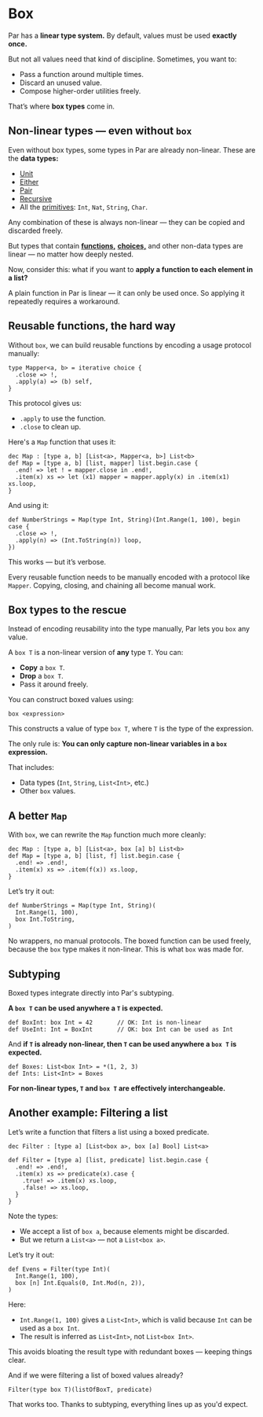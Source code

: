 # Box

Par has a **linear type system.** By default, values must be used **exactly once.**

But not all values need that kind of discipline. Sometimes, you want to:
- Pass a function around multiple times.
- Discard an unused value.
- Compose higher-order utilities freely.

That’s where **box types** come in.

## Non-linear types — even without `box`

Even without box types, some types in Par are already non-linear. These are the **data types:**
- [Unit](./unit.md)
- [Either](./either.md)
- [Pair](./pair.md)
- [Recursive](./recursive.md)
- All the [primitives](../structure/strings_and_numbers.md): `Int`, `Nat`, `String`, `Char`.

Any combination of these is always non-linear — they can be copied and discarded freely.

But types that contain [**functions,**](./function.md) [**choices,**](./choice.md) and other non-data types
are linear — no matter how deeply nested.

Now, consider this: what if you want to **apply a function to each element in a list?**

A plain function in Par is linear — it can only be used once. So applying it repeatedly requires a workaround.

## Reusable functions, the hard way

Without `box`, we can build reusable functions by encoding a usage protocol manually:

```par
type Mapper<a, b> = iterative choice {
  .close => !,
  .apply(a) => (b) self,
}
```

This protocol gives us:
- `.apply` to use the function.
- `.close` to clean up.

Here's a `Map` function that uses it:

```par
dec Map : [type a, b] [List<a>, Mapper<a, b>] List<b>
def Map = [type a, b] [list, mapper] list.begin.case {
  .end! => let ! = mapper.close in .end!,
  .item(x) xs => let (x1) mapper = mapper.apply(x) in .item(x1) xs.loop,
}
```

And using it:

```par
def NumberStrings = Map(type Int, String)(Int.Range(1, 100), begin case {
  .close => !,
  .apply(n) => (Int.ToString(n)) loop,
})
```

This works — but it’s verbose.

Every reusable function needs to be manually encoded with a protocol like `Mapper`.
Copying, closing, and chaining all become manual work.

## Box types to the rescue

Instead of encoding reusability into the type manually, Par lets you `box` any value.

A `box T` is a non-linear version of **any** type `T`. You can:

- **Copy** a `box T`.
- **Drop** a `box T`.
- Pass it around freely.

You can construct boxed values using:

```par
box <expression>
```

This constructs a value of type `box T`, where `T` is the type of the expression.

The only rule is: **You can only capture non-linear variables in a `box` expression.**

That includes:
- Data types (`Int`, `String`, `List<Int>`, etc.)
- Other `box` values.

## A better `Map`

With `box`, we can rewrite the `Map` function much more cleanly:

```par
dec Map : [type a, b] [List<a>, box [a] b] List<b>
def Map = [type a, b] [list, f] list.begin.case {
  .end! => .end!,
  .item(x) xs => .item(f(x)) xs.loop,
}
```

Let’s try it out:

```par
def NumberStrings = Map(type Int, String)(
  Int.Range(1, 100),
  box Int.ToString,
)
```

No wrappers, no manual protocols. The boxed function can be used freely, because the `box` type makes
it non-linear. This is what `box` was made for.

## Subtyping

Boxed types integrate directly into Par's subtyping.

**A `box T` can be used anywhere a `T` is expected.**

```par
def BoxInt: box Int = 42       // OK: Int is non-linear
def UseInt: Int = BoxInt       // OK: box Int can be used as Int
```

And **if `T` is already non-linear, then `T` can be used anywhere a `box T` is expected.**

```par
def Boxes: List<box Int> = *(1, 2, 3)
def Ints: List<Int> = Boxes
```

**For non-linear types, `T` and `box T` are effectively interchangeable.**

## Another example: Filtering a list

Let’s write a function that filters a list using a boxed predicate.

```par
dec Filter : [type a] [List<box a>, box [a] Bool] List<a>

def Filter = [type a] [list, predicate] list.begin.case {
  .end! => .end!,
  .item(x) xs => predicate(x).case {
    .true! => .item(x) xs.loop,
    .false! => xs.loop,
  }
}
```

Note the types:
- We accept a list of `box a`, because elements might be discarded.
- But we return a `List<a>` — not a `List<box a>`.

Let’s try it out:

```par
def Evens = Filter(type Int)(
  Int.Range(1, 100),
  box [n] Int.Equals(0, Int.Mod(n, 2)),
)
```

Here:
- `Int.Range(1, 100)` gives a `List<Int>`, which is valid because `Int` can be used as a `box Int`.
- The result is inferred as `List<Int>`, not `List<box Int>`.

This avoids bloating the result type with redundant boxes — keeping things clear.

And if we were filtering a list of boxed values already?

```par
Filter(type box T)(listOfBoxT, predicate)
```

That works too. Thanks to subtyping, everything lines up as you'd expect.